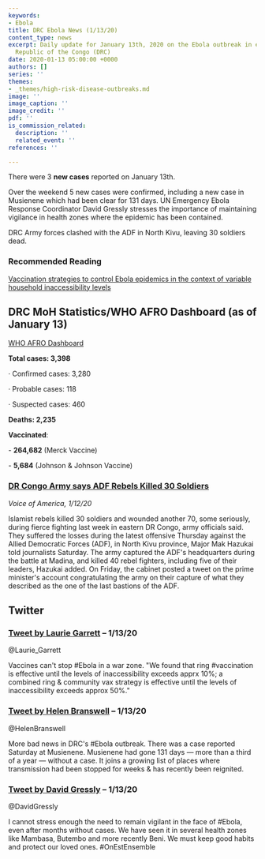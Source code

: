 ```yaml
---
keywords:
- Ebola
title: DRC Ebola News (1/13/20)
content_type: news
excerpt: Daily update for January 13th, 2020 on the Ebola outbreak in eastern Democratic
  Republic of the Congo (DRC)
date: 2020-01-13 05:00:00 +0000
authors: []
series: ''
themes:
- _themes/high-risk-disease-outbreaks.md
image: ''
image_caption: ''
image_credit: ''
pdf: ''
is_commission_related:
  description: ''
  related_event: ''
references: ''

---
```

There were 3 **new cases** reported on January 13th.

Over the weekend 5 new cases were confirmed, including a new case in Musienene which had been clear for 131 days. UN Emergency Ebola Response Coordinator David Gressly stresses the importance of maintaining vigilance in health zones where the epidemic has been contained.

DRC Army forces clashed with the ADF in North Kivu, leaving 30 soldiers dead.

### Recommended Reading

[Vaccination strategies to control Ebola epidemics in the context of variable household inaccessibility levels](https://journals.plos.org/plosntds/article?id=10.1371/journal.pntd.0007814)

## DRC MoH Statistics/WHO AFRO Dashboard (as of January 13)

[WHO AFRO Dashboard](http://who.maps.arcgis.com/apps/opsdashboard/index.html#/e70c3804f6044652bc37cce7d8fcef6c)

**Total cases: 3,398**

· Confirmed cases: 3,280

· Probable cases: 118

· Suspected cases: 460

**Deaths: 2,235**

**Vaccinated**:

\- **264,682** (Merck Vaccine)

\- **5,684** (Johnson & Johnson Vaccine)

### [DR Congo Army says ADF Rebels Killed 30 Soldiers](https://www.voanews.com/africa/dr-congo-army-says-adf-rebels-killed-30-soldiers)

_Voice of America, 1/12/20_

Islamist rebels killed 30 soldiers and wounded another 70, some seriously, during fierce fighting last week in eastern DR Congo, army officials said. They suffered the losses during the latest offensive Thursday against the Allied Democratic Forces (ADF), in North Kivu province, Major Mak Hazukai told journalists Saturday. The army captured the ADF's headquarters during the battle at Madina, and killed 40 rebel fighters, including five of their leaders, Hazukai added. On Friday, the cabinet posted a tweet on the prime minister's account congratulating the army on their capture of what they described as the one of the last bastions of the ADF.

## Twitter

### [Tweet by Laurie Garrett](https://twitter.com/Laurie_Garrett/status/1216586032466026496) – 1/13/20

@Laurie_Garrett

Vaccines can't stop #Ebola in a war zone. "We found that ring #vaccination is effective until the levels of inaccessibility exceeds apprx 10%; a combined ring & community vax strategy is effective until the levels of inaccessibility exceeds approx 50%."

### [Tweet by Helen Branswell](https://twitter.com/HelenBranswell/status/1216420809264156672) – 1/13/20

@HelenBranswell

More bad news in DRC's #Ebola outbreak. There was a case reported Saturday at Musienene. Musienene had gone 131 days — more than a third of a year — without a case. It joins a growing list of places where transmission had been stopped for weeks & has recently been reignited.

### [Tweet by David Gressly](https://twitter.com/DavidGressly/status/1216649210059161600) – 1/13/20

@DavidGressly

I cannot stress enough the need to remain vigilant in the face of #Ebola, even after months without cases. We have seen it in several health zones like Mambasa, Butembo and more recently Beni. We must keep good habits and protect our loved ones. #OnEstEnsemble